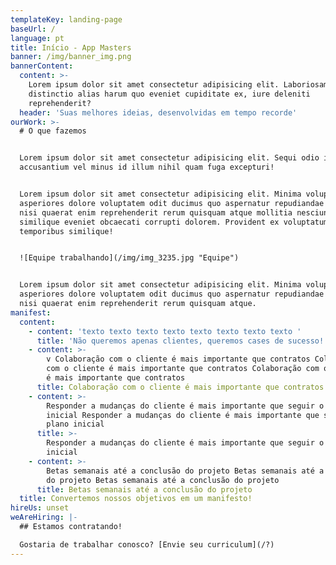 ```yaml
---
templateKey: landing-page
baseUrl: /
language: pt
title: Início - App Masters
banner: /img/banner_img.png
bannerContent:
  content: >-
    Lorem ipsum dolor sit amet consectetur adipisicing elit. Laboriosam tenetur
    distinctio alias harum quo eveniet cupiditate ex, iure deleniti
    reprehenderit?
  header: 'Suas melhores ideias, desenvolvidas em tempo recorde'
ourWork: >-
  # O que fazemos


  Lorem ipsum dolor sit amet consectetur adipisicing elit. Sequi odio incidunt
  accusantium vel minus id illum nihil quam fuga excepturi!


  Lorem ipsum dolor sit amet consectetur adipisicing elit. Minima voluptatum, ea
  asperiores dolore voluptatem odit ducimus quo aspernatur repudiandae dolorum,
  nisi quaerat enim reprehenderit rerum quisquam atque mollitia nesciunt
  similique eveniet obcaecati corrupti dolorem. Provident ex voluptatum eaque
  temporibus similique!


  ![Equipe trabalhando](/img/img_3235.jpg "Equipe")


  Lorem ipsum dolor sit amet consectetur adipisicing elit. Minima voluptatum, ea
  asperiores dolore voluptatem odit ducimus quo aspernatur repudiandae dolorum,
  nisi quaerat enim reprehenderit rerum quisquam atque.
manifest:
  content:
    - content: 'texto texto texto texto texto texto texto texto '
      title: 'Não queremos apenas clientes, queremos cases de sucesso!'
    - content: >-
        v Colaboração com o cliente é mais importante que contratos Colaboração
        com o cliente é mais importante que contratos Colaboração com o cliente
        é mais importante que contratos
      title: Colaboração com o cliente é mais importante que contratos
    - content: >-
        Responder a mudanças do cliente é mais importante que seguir o plano
        inicial Responder a mudanças do cliente é mais importante que seguir o
        plano inicial
      title: >-
        Responder a mudanças do cliente é mais importante que seguir o plano
        inicial
    - content: >-
        Betas semanais até a conclusão do projeto Betas semanais até a conclusão
        do projeto Betas semanais até a conclusão do projeto
      title: Betas semanais até a conclusão do projeto
  title: Convertemos nossos objetivos em um manifesto!
hireUs: unset
weAreHiring: |-
  ## Estamos contratando!

  Gostaria de trabalhar conosco? [Envie seu curriculum](/?)
---
```


